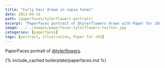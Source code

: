 ```yaml
---
title: "Curly hair drawn in sepia tones"
date: 2013-04-16
path: /paperfaces/tylerflowers-portrait/
excerpt: "PaperFaces portrait of @tylerflowers drawn with Paper for iOS on an iPad."
image: ../../images/paperfaces-tylerflowers-twitter.jpg
categories: [paperfaces]
tags: [portrait, illustration, Paper for iOS]
---
```


PaperFaces portrait of [@tylerflowers](https://twitter.com/tylerflowers).

{% include_cached boilerplate/paperfaces.md %}
